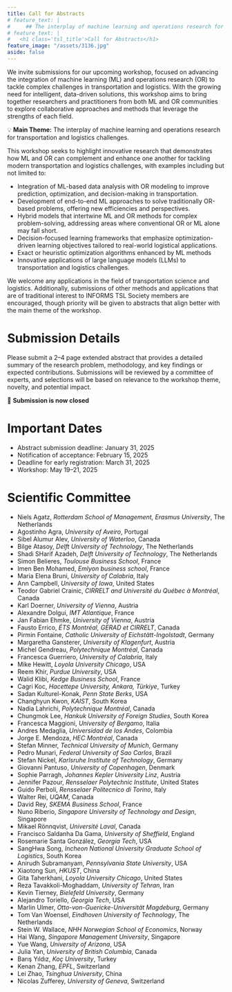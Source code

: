 ```yaml
---
title: Call for Abstracts
# feature_text: |
#     ## The interplay of machine learning and operations research for transportation and logistics challenges
# feature_text: |
#   <h1 class='tsl_title'>Call for Abstracts</h1>
feature_image: "/assets/3136.jpg"
aside: false
---
```


We invite submissions for our upcoming workshop, focused on advancing the integration of machine learning (ML) and operations research (OR) to tackle complex challenges in transportation and logistics. With the growing need for intelligent, data-driven solutions, this workshop aims to bring together researchers and practitioners from both ML and OR communities to explore collaborative approaches and methods that leverage the strengths of each field.

💡 **Main Theme:** The interplay of machine learning and operations research for transportation and logistics challenges.

This workshop seeks to highlight innovative research that demonstrates how ML and OR can complement and enhance one another for tackling modern transportation and logistics challenges, with examples including but not limited to:
- Integration of ML-based data analysis with OR modeling to improve prediction, optimization, and decision-making in transportation.
- Development of end-to-end ML approaches to solve traditionally OR-based problems, offering new efficiencies and perspectives.
- Hybrid models that intertwine ML and OR methods for complex problem-solving, addressing areas where conventional OR or ML alone may fall short.
- Decision-focused learning frameworks that emphasize optimization-driven learning objectives tailored to real-world logistical applications.
- Exact or heuristic optimization algorithms enhanced by ML methods
- Innovative applications of large language models (LLMs) to transportation and logistics challenges.

We welcome any applications in the field of transportation science and logistics. 
Additionally, submissions of other methods and applications that are of traditional interest to INFORMS TSL Society members are encouraged, though priority will be given to abstracts that align better with the main theme of the workshop.

# Submission Details

Please submit a 2–4 page extended abstract that provides a detailed summary of the research problem, methodology, and key findings or expected contributions. Submissions will be reviewed by a committee of experts, and selections will be based on relevance to the workshop theme, novelty, and potential impact.

📣 **Submission is now closed**

<!-- {% include button.html text="Submit Your Abstract"  link="https://easychair.org/cfp/tsl2025" color="#0366d6" %}  -->

<!-- All abstracts must be prepared using the provided templates:
* [LaTeX template](/assets/tsl2025_seoul_template.zip)
* [Microsoft Word template](/assets/tsl2025_seoul_template.docx) -->


# Important Dates

* Abstract submission deadline: January 31, 2025
* Notification of acceptance: February 15, 2025
* Deadline for early registration: March 31, 2025
* Workshop: May 19–21, 2025

# Scientific Committee

- Niels Agatz, *Rotterdam School of Management, Erasmus University*, The Netherlands
- Agostinho Agra, *University of Aveiro*, Portugal
- Sibel Alumur Alev, *University of Waterloo*, Canada
- Bilge Atasoy, *Delft University of Technology*, The Netherlands
- Shadi SHarif Azadeh, *Delft University of Technology*, The Netherlands
- Simon Belieres, *Toulouse Business School*, France
- Imen Ben Mohamed, *Emlyon business school*, France
- Maria Elena Bruni, *University of Calabria*, Italy
- Ann Campbell, *University of Iowa*, United States
- Teodor Gabriel Crainic, *CIRRELT and Université du Québec à Montréal*, Canada
- Karl Doerner, *University of Vienna*, Austria
- Alexandre Dolgui, *IMT Atlantique*, France
- Jan Fabian Ehmke, *University of Vienna*, Austria
- Fausto Errico, *ÉTS Montréal, GERAD et CIRRELT*, Canada
- Pirmin Fontaine, *Catholic University of Eichstätt-Ingolstadt*, Germany
- Margaretha Gansterer, *University of Klagenfurt*, Austria
- Michel Gendreau, *Polytechnique Montréal*, Canada
- Francesca Guerriero, *University of Calabria*, Italy
- Mike Hewitt, *Loyola University Chicago*, USA
- Reem Khir, *Purdue University*, USA
- Walid Klibi, *Kedge Business School*, France
- Cagri Koc, *Hacettepe University, Ankara, Türkiye*, Turkey
- Sadan Kulturel-Konak, *Penn State Berks*, USA
- Changhyun Kwon, *KAIST*, South Korea
- Nadia Lahrichi, *Polytechnique Montréal*, Canada
- Chungmok Lee, *Hankuk University of Foreign Studies*, South Korea
- Francesca Maggioni, *University of Bergamo*, Italia
- Andres Medaglia, *Universidad de los Andes*, Colombia
- Jorge E. Mendoza, *HEC Montréal*, Canada
- Stefan Minner, *Technical University of Munich*, Germany
- Pedro Munari, *Federal University of Sao Carlos*, Brazil
- Stefan Nickel, *Karlsruhe Institute of Technology*, Germany
- Giovanni Pantuso, *University of Copenhagen*, Denmark
- Sophie Parragh, *Johannes Kepler University Linz*, Austria
- Jennifer Pazour, *Rensselaer Polytechnic Institute*, United States
- Guido Perboli, *Rensselaer Politecnico di Torino*, Italy
- Walter Rei, *UQAM*, Canada
- David Rey, *SKEMA Business School*, France
- Nuno Riberio, *Singapore University of Technology and Design*, Singapore
- Mikael Rönnqvist, *Université Laval*, Canada
- Francisco Saldanha Da Gama, *University of Sheffield*, England
- Rosemarie Santa González, *Georgia Tech*, USA
- SangHwa Song, *Incheon National University Graduate School of Logistics*, South Korea
- Anirudh Subramanyam, *Pennsylvania State University*, USA
- Xiaotong Sun, *HKUST*, China
- Gita Taherkhani, *Loyola University Chicago*, United States
- Reza Tavakkoli-Moghaddam, *University of Tehran*, Iran
- Kevin Tierney, *Bielefeld University*, Germany
- Alejandro Toriello, *Georgia Tech*, USA
- Marlin Ulmer, *Otto-von-Guericke-Universität Magdeburg*, Germany
- Tom Van Woensel, *Eindhoven University of Technology*, The Netherlands
- Stein W. Wallace, *NHH Norwegian School of Economics*, Norway
- Hai Wang, *Singapore Management University*, Singapore
- Yue Wang, *University of Arizona*, USA
- Julia Yan, *University of British Columbia*, Canada
- Barış Yıldız, *Koç University*, Turkey
- Kenan Zhang, *EPFL*, Switzerland
- Lei Zhao, *Tsinghua University*, China
- Nicolas Zufferey, *University of Geneva*, Switzerland
